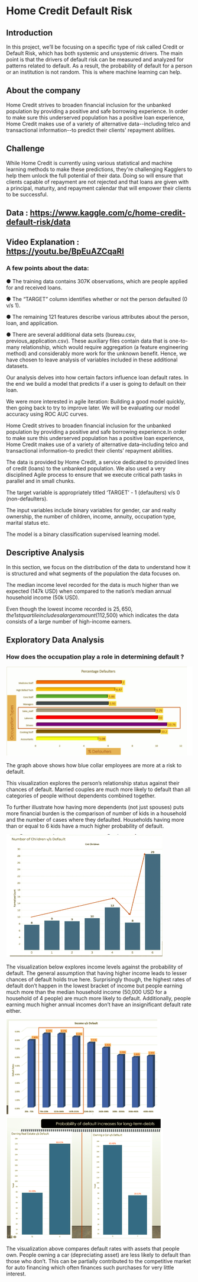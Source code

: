 # Home Credit Default Risk

## Introduction
In this project, we’ll be focusing on a specific type of risk called Credit or Default Risk, which has both systemic and unsystemic drivers. The main point is that the drivers of default risk can be measured and analyzed for patterns related to default. As a result, the probability of default for a person or an institution is not random. This is where machine learning can help.

## About the company
Home Credit strives to broaden financial inclusion for the unbanked population by providing a positive and safe borrowing experience. In order to make sure this underserved population has a positive loan experience, Home Credit makes use of a variety of alternative data--including telco and transactional information--to predict their clients' repayment abilities.

## Challenge
While Home Credit is currently using various statistical and machine learning methods to make these predictions, they're challenging Kagglers to help them unlock the full potential of their data. Doing so will ensure that clients capable of repayment are not rejected and that loans are given with a principal, maturity, and repayment calendar that will empower their clients to be successful.

## Data : https://www.kaggle.com/c/home-credit-default-risk/data

## Video Explanation : https://youtu.be/BpEuAZCqaRI

### A few points about the data:
● The training data contains 307K observations, which are people applied for and received loans.

● The “TARGET” column identifies whether or not the person defaulted (0 v/s 1).

● The remaining 121 features describe various attributes about the person, loan, and application.

● There are several additional data sets (bureau.csv, previous_application.csv). These auxiliary
files contain data that is one-to-many relationship, which would require aggregation (a feature engineering method) and considerably more work for the unknown benefit. Hence, we have chosen to leave analysis of variables included in these additional datasets.

Our analysis delves into how certain factors influence loan default rates. In the end we build a model that predicts if a user is going to default on their loan.

We were more interested in agile iteration: Building a good model quickly, then going back to try to improve later. We will be evaluating our model accuracy using ROC AUC curves.
   
Home Credit strives to broaden financial inclusion for the unbanked population by providing a positive and
safe borrowing experience.In order to make sure this underserved population has a positive loan
experience, Home Credit makes use of a variety of alternative data–including telco and transactional
information–to predict their clients’ repayment abilities.
 
The data is provided by Home Credit, a service dedicated to provided lines of credit (loans) to the unbanked population.
We also used a very disciplined Agile process to ensure that we execute critical path tasks in parallel and in small chunks.

The target variable is appropriately titled ‘TARGET’ - 1 (defaulters) v/s 0 (non-defaulters).

The input variables include binary variables for gender, car and realty ownership, the number of children,
income, annuity, occupation type, marital status etc.

The model is a binary classification supervised learning model.

## Descriptive Analysis

In this section, we focus on the distribution of the data to understand how it is structured and what
segments of the population the data focuses on.

The median income level recorded for the data is much higher than we expected (147k USD) when compared to the nation’s median annual household income (50k USD).
 
Even though the lowest income recorded is $25,650, the 1st quartile includes a larger amount ($112,500) which indicates the data consists of a large number of high-income earners.

## Exploratory Data Analysis

### How does the occupation play a role in determining default ?
![](Percentage%20Defaulters%20against%20Types%20of%20occupation.png)

The graph above shows how blue collar employees are more at a risk to default.

This visualization explores the person’s relationship status against their chances of default. Married couples are much more likely to default than all categories of people without dependents combined together.

To further illustrate how having more dependents (not just spouses) puts more financial burden is the comparison of number of kids in a household and the number of cases where they defaulted. Households having more than or equal to 6 kids have a much higher probability of default.

![](Rate%20of%20default%20vs%20number%20of%20underage%20dependents%20.png)

The visualization below explores income levels against the probability of default. The general assumption that having higher income leads to lesser chances of default holds true here. Surprisingly though, the highest rates of default don’t happen in the lowest bracket of income but people earning much more than the median household income (50,000 USD for a household of 4 people) are much more likely to default. Additionally, people earning much higher annual incomes don’t have an insignificant default rate either.

<img src="Income%20Levels%20v:s%20Probability%20of%20Default.png" alt= Income_Levels_v/s_Probability_of_default>

<img src="Default%20Rate%20v:s%20Assets%20Owned.png" alt=Default_rate_v/s_Assets_Owned>

The visualization above compares default rates with assets that people own.
People owning a car (depreciating asset) are less likely to default than those who don’t. This can be partially contributed to the competitive market for auto financing which often finances such purchases for very little interest.

